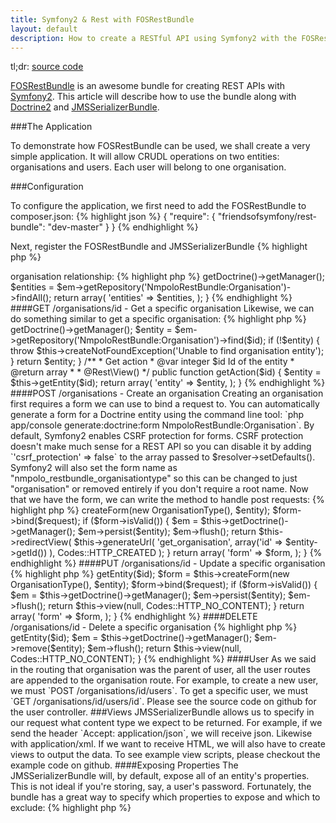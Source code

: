 ```yaml
---
title: Symfony2 & Rest with FOSRestBundle
layout: default
description: How to create a RESTful API using Symfony2 with the FOSRestBundle.
---
```


tl;dr: [source code](https://github.com/nmpolo/Symfony2Rest)

[FOSRestBundle](https://github.com/FriendsOfSymfony/FOSRestBundle) is an awesome bundle for creating REST APIs with [Symfony2](https://github.com/symfony/symfony). This article will describe how to use the bundle along with [Doctrine2](https://github.com/doctrine/doctrine2) and [JMSSerializerBundle](https://github.com/schmittjoh/JMSSerializerBundle).

###The Application

To demonstrate how FOSRestBundle can be used, we shall create a very simple application. It will allow CRUDL operations on two entities: organisations and users. Each user will belong to one organisation.

###Configuration

To configure the application, we first need to add the FOSRestBundle to composer.json:
{% highlight json %}
{
    "require": {
        "friendsofsymfony/rest-bundle": "dev-master"
    }
}
{% endhighlight %}

Next, register the FOSRestBundle and JMSSerializerBundle
{% highlight php %}
<?php
#app/AppKernel.php
new JMS\SerializerBundle\JMSSerializerBundle($this),
new FOS\RestBundle\FOSRestBundle(),
{% endhighlight %}

Disable the default view annotations and set up the FOSRest response listener:
{% highlight yaml %}
#app/config/config.yml
sensio_framework_extra:
    view:
        annotations: false
    
fos_rest:
    param_fetcher_listener: true
    body_listener: true
    format_listener: true
    view:
        view_response_listener: 'force'
{% endhighlight %}

####Routing

The RESTful routing is handled implicitly by the FOSRestBundle, we just need to tell it which controllers are RESTful:
{% highlight yaml %}
#src/Nmpolo/RestBundle/Resources/config/routing.yml
organisation:
    type: rest
    resource: Nmpolo\RestBundle\Controller\OrganisationController

user:
    type: rest
    parent: organisation
    resource: Nmpolo\RestBundle\Controller\UserController
{% endhighlight %}

And then tell the application to read our bundle's routing file:
{% highlight yaml %}
#app/config/routing.yml
nmpolo:
    type: rest
    resource: "@NmpoloRestBundle/Resources/config/routing.yml"
{% endhighlight %}

Due to the implicit routing, routes will be automatically generated for the actions within each controller.

###Models

Now that the application is configured, we can create the two entities the application requires. These can be created using the Doctrine2 entity generator tool:
{% highlight bash %}
php app/console doctrine:generate:entity
{% endhighlight %}

Create an entity with the name `NmpoloRestBundle:Organisation` and then add a string field called `name`. Tell the tool to create an empty repository class and then confirm generation. Next, do the same again to create a `NmpoloRestBundle:User` entity.

Now, we need to add the user => organisation relationship:
{% highlight php %}
<?php
#src/Nmpolo/RestBundle/Entity/User.php
/**
 * @ORM\ManyToOne(targetEntity="Organisation", inversedBy="users")
 *
 * @var Organisation $organisation
 */
private $organisation;

#src/Nmpolo/RestBundle/Entity/Organisation.php
/**
 * @ORM\OneToMany(targetEntity="User", mappedBy="organisation)
 *
 * @var Doctrine\Common\Collections\Collection $users
 */
private $users
{% endhighlight %}

The getters and setters can automatically be generated for this relationship by running:
{% highlight bash %}
php app/console generate:doctrine:entities NmpoloRestBundle
{% endhighlight %}

###Controllers

Now that the entities have been created, we can create the controllers and actions used to manipulate them.

####GET /organisations - List the organisations

We can easily get all organisations using the entity's repository:
{% highlight php %}
<?php
#src/Nmpolo/RestBundle/Controller/OrganisationController.php
/**
 * Collection get action
 * @var Request $request
 * @return array
 *
 * @Rest\View()
 */
public function cgetAction(Request $request)
{
    $em = $this->getDoctrine()->getManager();

    $entities = $em->getRepository('NmpoloRestBundle:Organisation')->findAll();

    return array(
        'entities' => $entities,
    );
}
{% endhighlight %}

####GET /organisations/id - Get a specific organisation

Likewise, we can do something similar to get a specific organisation:
{% highlight php %}
<?php
#src/Nmpolo/RestBundle/Controller/OrganisationController.php
/**
 * Get entity instance
 * @var integer $id Id of the entity
 * @return Organisation
 */
protected function getEntity($id)
{
    $em = $this->getDoctrine()->getManager();

    $entity = $em->getRepository('NmpoloRestBundle:Organisation')->find($id);

    if (!$entity) {
        throw $this->createNotFoundException('Unable to find organisation entity');
    }

    return $entity;
}

/**
 * Get action
 * @var integer $id Id of the entity
 * @return array
 *
 * @Rest\View()
 */
public function getAction($id)
{
    $entity = $this->getEntity($id);

    return array(
            'entity' => $entity,
            );
}
{% endhighlight %}

####POST /organisations - Create an organisation

Creating an organisation first requires a form we can use to bind a request to. You can automatically generate a form for a Doctrine entity using the command line tool: `php app/console generate:doctrine:form NmpoloRestBundle:Organisation`.

By default, Symfony2 enables CSRF protection for forms. CSRF protection doesn't make much sense for a REST API so you can disable it by adding `'csrf_protection' => false` to the array passed to $resolver->setDefaults().

Symfony2 will also set the form name as "nmpolo_restbundle_organisationtype" so this can be changed to just "organisation" or removed entirely if you don't require a root name.

Now that we have the form, we can write the method to handle post requests:
{% highlight php %}
<?php
#src/Nmpolo/RestBundle/Controller/OrganisationController.php
/**
 * Collection post action
 * @var Request $request
 * @return View|array
 */
public function cpostAction(Request $request)
{
    $entity = new Organisation();
    $form = $this->createForm(new OrganisationType(), $entity);
    $form->bind($request);

    if ($form->isValid()) {
        $em = $this->getDoctrine()->getManager();
        $em->persist($entity);
        $em->flush();

        return $this->redirectView(
                $this->generateUrl(
                    'get_organisation',
                    array('id' => $entity->getId())
                    ),
                Codes::HTTP_CREATED
                );
    }

    return array(
        'form' => $form,
    );
}
{% endhighlight %}

####PUT /organisations/id - Update a specific organisation
{% highlight php %}
<?php
#src/Nmpolo/RestBundle/Controller/OrganisationController.php
/**
 * Put action
 * @var Request $request
 * @var integer $id Id of the entity
 * @return View|array
 */
public function putAction(Request $request, $id)
{
    $entity = $this->getEntity($id);
    $form = $this->createForm(new OrganisationType(), $entity);
    $form->bind($request);

    if ($form->isValid()) {
        $em = $this->getDoctrine()->getManager();
        $em->persist($entity);
        $em->flush();

        return $this->view(null, Codes::HTTP_NO_CONTENT);
    }

    return array(
        'form' => $form,
    );
}
{% endhighlight %}

####DELETE /organisations/id - Delete a specific organisation
{% highlight php %}
<?php
#src/Nmpolo/RestBundle/Controller/OrganisationController.php
/**
 * Delete action
 * @var integer $id Id of the entity
 * @return View
 */
public function deleteAction($id)
{
    $entity = $this->getEntity($id);

    $em = $this->getDoctrine()->getManager();
    $em->remove($entity);
    $em->flush();

    return $this->view(null, Codes::HTTP_NO_CONTENT);
}
{% endhighlight %}

####User

As we said in the routing that organisation was the parent of user, all the user routes are appended to the organisation route.

For example, to create a new user, we must `POST /organisations/id/users`. To get a specific user, we must `GET /organisations/id/users/id`.

Please see the source code on github for the user controller.

###Views

JMSSerializerBundle allows us to specify in our request what content type we expect to be returned. For example, if we send the header `Accept: application/json`, we will receive json. Likewise with application/xml. If we want to receive HTML, we will also have to create views to output the data. To see example view scripts, please checkout the example code on github.

####Exposing Properties

The JMSSerializerBundle will, by default, expose all of an entity's properties. This is not ideal if you're storing, say, a user's password. Fortunately, the bundle has a great way to specify which properties to expose and which to exclude:
{% highlight php %}
<?php
#src/Nmpolo/RestBundle/Entity/User.php

namespace Nmpolo\RestBundle\Entity;

use Doctrine\ORM\Mapping as ORM;
use Symfony\Component\Validator\Constraints;
use JMS\SerializerBundle\Annotation\ExclusionPolicy;
use JMS\SerializerBundle\Annotation\Expose;

/**
 * Nmpolo\RestBundle\Entity\User
 *
 * @ORM\Table()
 * @ORM\Entity(repositoryClass="Nmpolo\RestBundle\Entity\UserRepository")
 *
 * @ExclusionPolicy("all")
 */
class User
{
    /**
     * @var integer $id
     *
     * @ORM\Column(name="id", type="integer")
     * @ORM\Id
     * @ORM\GeneratedValue(strategy="AUTO")
     *
     * @Expose
     */
    private $id;

    /**
     * @var string $name
     *
     * @ORM\Column(name="name", type="string", length=255)
     *
     * @Expose
     */
    private $name;

    /**
     * @var Organisation $organisation
     *
     * @ORM\ManyToOne(targetEntity="Organisation", inversedBy="users")
     */
    private $organisation;

    ...
{% endhighlight %}

Using `@ExclusionPolicy("all")` we set the serializer to exlude everything by default and then we define `@Expose` on anything that we do want to expose. In this example, the user's id and name is exposed but not their organisation.

###Response

Response is an integral part of a REST API.

In our application, we throw a not found exception when an organisation or user doesn't exist. This causes a 404 Not Found to be returned by the API.

If our form validation fails, a 400 Bad Request is automatically returned along with any validation error messages.

For get requests, so long as the entity (or entities) is (are) found, we return a 200 OK and a representation of the entity (entities) in our requested format.

When creating a new entity, a 201 Created header is returned with a location header describing where the new entity can be found.

Updates to and deletions of existing entities will result in a 204 No Content header.

###Source

The source code for this example is available [on github](https://github.com/nmpolo/Symfony2Rest/).

###References

[FOSRestBundle Documentation](https://symfony.com/doc/master/bundles/FOSRestBundle/index.html)

[REST APIs with Symfony2: The Right Way](http://williamdurand.fr/2012/08/02/rest-apis-with-symfony2-the-right-way/)
